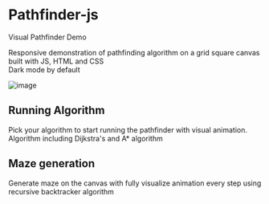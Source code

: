 # Pathfinder-js
Visual Pathfinder Demo

Responsive demonstration of pathfinding algorithm on a grid square canvas built with JS, HTML and CSS  
Dark mode by default

![image](https://github.com/user-attachments/assets/f160da75-bc95-4379-b5ae-cdba5c04fbfb)

## Running Algorithm
Pick your algorithm to start running the pathfinder with visual animation. Algorithm including Dijkstra's and A* algorithm

## Maze generation
Generate maze on the canvas with fully visualize animation every step using recursive backtracker algorithm
